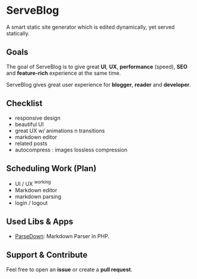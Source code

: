 # ServeBlog
A smart static site generator which is edited dynamically, yet served statically.

## Goals
The goal of ServeBlog is to give great **UI**, **UX**, **performance** (speed), **SEO** and **feature-rich** experience at the same time.

ServeBlog gives great user experience for **blogger**, **reader** and **developer**.

## Checklist
- responsive design
- beautiful UI
- great UX w/ animations n transitions
- markdown editor
- related posts
- autocompress : images lossless compression

## Scheduling Work (Plan)
- UI / UX <sup>working</sup>
- Markdown editor
- markdown parsing
- login / logout 

## Used Libs & Apps
- [ParseDown](https://github.com/erusev/parsedown): Markdown Parser in PHP.

## Support & Contribute
Feel free to open an **issue** or create a **pull request**.
